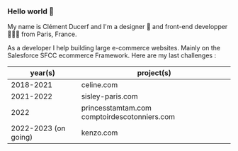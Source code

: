 ### Hello world 👋

My name is Clément Ducerf and I'm a designer 🎨 and front-end developper 👨🏻‍💻 from Paris, France.

As a developer I help building large e-commerce websites. Mainly on the Salesforce SFCC ecommerce Framework. Here are my last challenges :

| year(s)   | project(s)  |
| ------------ | ------------ |
| 2018-2021 |  celine.com |
| 2021-2022 |  sisley-paris.com |
| 2022 | princesstamtam.com comptoirdescotonniers.com |
| 2022-2023 (on going)|  kenzo.com |
